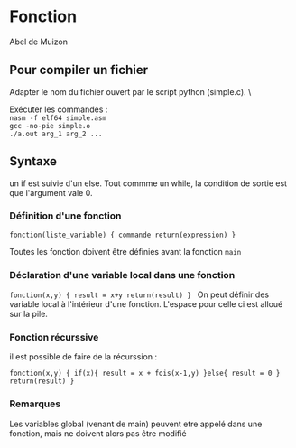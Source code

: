 # Fonction
Abel de Muizon

## Pour compiler un fichier 

Adapter le nom du fichier ouvert par le script python (simple.c). \

Exécuter les commandes :\
    `nasm -f elf64 simple.asm` \
    `gcc -no-pie simple.o`\
    `./a.out arg_1 arg_2 ...`

## Syntaxe 

un if est suivie d'un else. Tout commme un while, la condition de sortie est que l'argument vale 0.

### Définition d'une fonction

`fonction(liste_variable) {
    commande
    return(expression)
} `


Toutes les fonction doivent être définies avant la fonction `main`

### Déclaration d'une variable local dans une fonction

`fonction(x,y) {
    result = x+y
    return(result)
} `
On peut définir des variable local à l'intérieur d'une fonction. L'espace pour celle ci est alloué sur la pile.

### Fonction récurssive

il est possible de faire de la récurssion : 

`fonction(x,y) {
    if(x){
      result = x + fois(x-1,y)
    }else{
      result = 0
    }
    return(result)
} `


### Remarques 

Les variables global (venant de main) peuvent etre appelé dans une fonction, mais ne doivent alors pas être modifié
